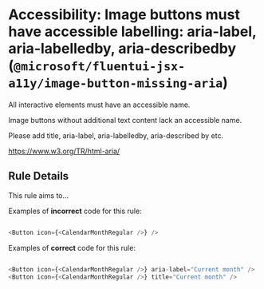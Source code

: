 # Accessibility: Image buttons must have accessible labelling: aria-label, aria-labelledby, aria-describedby (`@microsoft/fluentui-jsx-a11y/image-button-missing-aria`)

<!-- end auto-generated rule header -->

All interactive elements must have an accessible name.

Image buttons without additional text content lack an accessible name.

Please add title, aria-label, aria-labelledby, aria-described by etc.

<https://www.w3.org/TR/html-aria/>

## Rule Details

This rule aims to...

Examples of **incorrect** code for this rule:

```js

<Button icon={<CalendarMonthRegular />} />

```

Examples of **correct** code for this rule:

```js

<Button icon={<CalendarMonthRegular />} aria-label="Current month" />
<Button icon={<CalendarMonthRegular />} title="Current month" />

```
